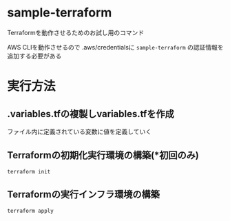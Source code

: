 # sample-terraform
Terraformを動作させるためのお試し用のコマンド

AWS CLIを動作させるので .aws/credentialsに `sample-terraform` の認証情報を追加する必要がある

# 実行方法
## .variables.tfの複製しvariables.tfを作成
ファイル内に定義されている変数に値を定義していく

## Terraformの初期化実行環境の構築(*初回のみ)
```
terraform init
```

## Terraformの実行インフラ環境の構築
```
terraform apply
```
